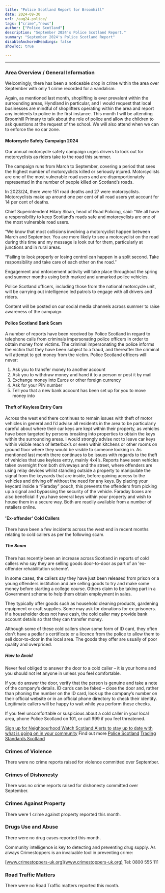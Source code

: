```yaml
---
title: "Police Scotland Report for Broomhill" 
date: 2024-09-30
url: /aug24-police/
tags: ["crime","news"]
author: ["Police Scotland"]
description: "September 2024's Police Scotland Report." 
summary: "September 2024's Police Scotland Report"
disableAnchoredHeadings: false
showToc: true

---
```


---

### Area Overview / General Information
Welcomingly, there has been a noticeable drop in crime within the area over September with only 1 crime recorded for a vandalism. 

Again, as mentioned last month, shoplifting is ever prevalent within the
surrounding areas, Hyndland in particular, and I would request that local businesses are mindful of shoplifters operating within the area and report any incidents to police in the first instance.
This month I will be attending Broomhill Primary to talk about the role of police and allow the children to ask questions at the request of the school. We will also attend when we can to enforce the no car zone.

#### Motorcycle Safety Campaign 2024

Our annual motorcycle safety campaign urges drivers to look out for motorcyclists as riders take to the road this summer.

The campaign runs from March to September, covering a period that sees the highest number of motorcyclists killed or seriously injured. Motorcyclists are one of the most vulnerable road users and are disproportionately represented in the number of people killed on Scotland’s roads.

In 2023/24, there were 151 road deaths and 27 were motorcyclists. Motorcyclists make up around one per cent of all road users yet account for 14 per cent of deaths.

Chief Superintendent Hilary Sloan, head of Road Policing, said: “We all have a responsibility to keep Scotland’s roads safe and motorcyclists are one of the most vulnerable road users.

“We know that most collisions involving a motorcyclist happen between March and September. You are more likely to see a motorcyclist on the road during this time and my message is look out for them, particularly at junctions and in rural areas.

“Failing to look properly or losing control can happen in a split second. Take responsibility and take care of each other on the road.”

Engagement and enforcement activity will take place throughout the spring and summer months using both marked and unmarked police vehicles.

Police Scotland officers, including those from the national motorcycle unit, will be carrying out intelligence led patrols to engage with all drivers and riders.

Content will be posted on our social media channels across summer to raise awareness of the campaign


#### Police Scotland Bank Scam

A  number of reports have been received by Police Scotland in regard to telephone calls from criminals impersonating police officers in order to obtain money from victims. The criminal impersonating the police informs the victim that they have been subject to a fraud, and thereafter the criminal will attempt to get money from the victim. Police Scotland officers will never:

1. Ask you to transfer money to another account
2. Ask you to withdraw money and hand it to a person or post it by mail
3. Exchange money into Euros or other foreign currency
4. Ask for your PIN number
5. Tell you that a new bank account has been set up for you to move money into

#### Theft of Keyless Entry Cars

Across the west end there continues to remain issues with theft of motor vehicles in general and I’d advise all residents in the area to be particularly careful about where their car keys are kept within their property, as vehicles have been targeted by persons breaking into properties to obtain the keys within the surrounding areas. I would strongly advise not to leave car keys within visible reach of letterbox’s or even within kitchens or other rooms on ground floor where they would be visible to someone looking in. As mentioned last month there continues to be issues with regards to the theft of vehicles that use keyless entry, mainly 4x4’s. Reports have seen vehicles taken overnight from both driveways and the street, where offenders are using relay devices whilst standing outside a property to manipulate the signal from the keycards that are inside, before gaining access to the vehicles and driving off without the need for any keys. By placing your keycard inside a “Faraday” pouch, this prevents the offenders from picking up a signal and bypassing the security of the vehicle. Faraday boxes are also beneficial if you have several keys within your property and wish to house them in a secure way. Both are readily available from a number of retailers online. 


#### 'Ex-offender' Cold Callers 

There have been a few incidents across the west end in recent months relating to cold callers as per the following scam.

##### The Scam
There has recently been an increase across Scotland in reports of cold callers who say they are selling goods door-to-door as part of an 'ex-offender rehabilitation scheme'. 

In some cases, the callers say they have just been released from prison or a young offenders institution and are selling goods to try and make some money before starting a college course. Others claim to be taking part in a Government scheme to help them obtain employment in sales.

They typically offer goods such as household cleaning products, gardening equipment or craft supplies. Some may ask for donations for ex-prisoners. If a householder does not have cash, the cold caller may provide bank account details so that they can transfer money.

Although some of these cold callers show some form of ID card, they often don't have a pedlar's certificate or a licence from the police to allow them to sell door-to-door in the local area. The goods they offer are usually of poor quality and overpriced.

##### How to Avoid
Never feel obliged to answer the door to a cold caller – it is your home and you should not let anyone in unless you feel comfortable.

If you do answer the door, verify that the person is genuine and take a note of the company’s details. ID cards can be faked – close the door and, rather than phoning the number on the ID card, look up the company’s number on their official website or in an official phone directory to check their identity. Legitimate callers will be happy to wait while you perform these checks.

If you feel uncomfortable or suspicious about a cold caller in your local area, phone Police Scotland on 101, or call 999 if you feel threatened.

[Sign up for Neighbourhood Watch Scotland Alerts to stay up to date with what is going on in your community](www.neighbourhoodwatchscotland.co.uk)
Find out more
[Police Scotland](www.scotland.police.uk/doorstep-crime-and-bogus-callers)
[Trading Standards Scotland](www.tsscot.co.uk/doorstep-scammers)


### Crimes of Violence 

There were no crime reports raised for violence committed over September.

### Crimes of Dishonesty

There was no crime reports raised for dishonesty committed over September.

### Crimes Against Property

There were 1 crime against property reported this month.

### Drugs Use and Abuse

There were no drug cases reported this month.  

Community intelligence is key to detecting and preventing drug supply. As always Crimestoppers is an invaluable tool in preventing crime:

[www.crimestoppers-uk.org](www.crimestoppers-uk.org)
Tel: 0800 555 111 

### Road Traffic Matters 

There were no Road Traffic matters reported this month.
